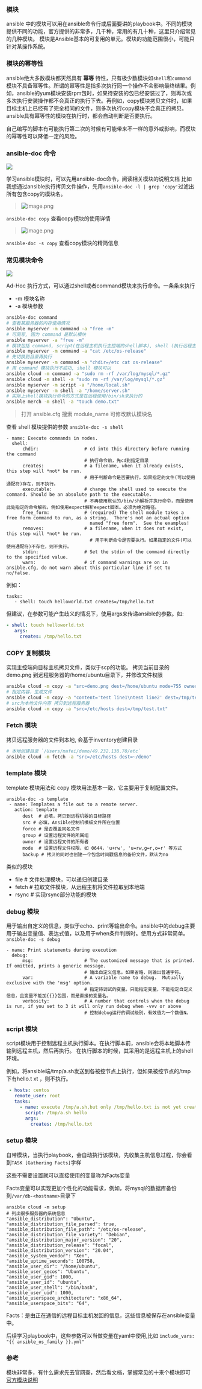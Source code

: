 ### 模块
ansible 中的模块可以用在ansible命令行或后面要讲的playbook中。不同的模块提供不同的功能，官方提供的非常多，几千种，常用的有几十种，这里只介绍常见的几种模块。
模块是Ansible基本的可复用的单元。模块的功能范围很小，可能只针对某操作系统。

### 模块的幂等性
ansible绝大多数模块都天然具有 **幂等** 特性，只有极少数模块如`shell`和`command`模块不具备幂等性。所谓的幂等性是指多次执行同一个操作不会影响最终结果。例如，ansible的yum模块安装rpm包时，如果待安装的包已经安装过了，则再次或多次执行安装操作都不会真正的执行下去。再例如，copy模块拷贝文件时，如果目标主机上已经有了完全相同的文件，则多次执行copy模块不会真正的拷贝。ansible具有幂等性的模块在执行时，都会自动判断是否要执行。

自己编写的脚本有可能执行第二次的时候有可能带来不一样的意外或影响，而模块的幂等性可以降低一定的风险。

### ansible-doc 命令

![](http://pek3b.qingstor.com/hexo-blog/20220213201733.png)

学习ansible模块时，可以先用ansible-doc命令，阅读相关模块的说明文档
比如我想通过ansible执行拷贝文件操作，先用`ansible-doc -l | grep 'copy'`过滤出所有包含copy的模块名。

> ![image.png](https://hexo-blog.pek3b.qingstor.com/upload_images/71414-543f9d30fefcc6f0.png?imageMogr2/auto-orient/strip%7CimageView2/2/w/1240)

`ansible-doc copy` 查看copy模块的使用详情
> ![image.png](https://hexo-blog.pek3b.qingstor.com/upload_images/71414-0de2d6d2b6002cb9.png?imageMogr2/auto-orient/strip%7CimageView2/2/w/1240)

`ansible-doc -s copy` 查看copy模块的精简信息

### 常见模块命令

![](http://pek3b.qingstor.com/hexo-blog/20220213201952.png)

Ad-Hoc 执行方式，可以通过shell或者command模块来执行命令。一条条来执行

* -m 模块名称
* -a 模块参数
```bash
ansible-doc command
# 查看某服务器的内存使用情况
ansible myserver -m command -a "free -m"
# 可简写, 因为 command 是默认模块
ansible myserver -a "free -m"
# 模块包括 command, script(在远程主机执行主控端的shell脚本), shell (执行远程主机的shell脚本文件)
ansible myserver -m command -a "cat /etc/os-release"
# 先切换到目录再执行
ansible myserver -m command -a "chdir=/etc cat os-release"
# 用 command 模块执行不成功, shell 模块可以
ansible cloud -m command -a "sudo rm -rf /var/log/mysql/*.gz"
ansible cloud -m shell -a "sudo rm -rf /var/log/mysql/*.gz"
ansible myserver -m script -a "/home/local.sh"
ansible myserver -m shell -a "/home/server.sh"
# 实际上shell模块执行命令的方式是在远程使用/bin/sh来执行的
ansible merch -m shell -a "touch demo.txt"
```

> 打开 ansible.cfg 搜索 module_name 可修改默认模块名

查看 shell 模块提供的参数
`ansible-doc -s shell`
```
- name: Execute commands in nodes.
  shell:
      chdir:                 # cd into this directory before running the command 
                             # 执行命令前，先cd到指定目录
      creates:               # a filename, when it already exists, this step will *not* be run. 
                             # 用于判断命令是否要执行。如果指定的文件(可以使用通配符)存在，则不执行。
      executable:            # change the shell used to execute the command. Should be an absolute path to the executable.
                             # 不再使用默认的/bin/sh解析并执行命令，而是使用此处指定的命令解析。例如使用expect解析expect脚本。必须为绝对路径。
      free_form:             # (required) The shell module takes a free form command to run, as a string.  There's not an actual option
                               named "free form".  See the examples!
      removes:               # a filename, when it does not exist, this step will *not* be run. 
                               # 用于判断命令是否要执行。如果指定的文件(可以使用通配符)不存在，则不执行。
      stdin:                 # Set the stdin of the command directly to the specified value.
      warn:                  # if command warnings are on in ansible.cfg, do not warn about this particular line if set to no/false.
```
例如：
```
tasks:
   - shell: touch helloworld.txt creates=/tmp/hello.txt
```
但建议，在参数可能产生歧义的情况下，使用args来传递ansible的参数。如:
```yaml
- shell: touch helloworld.txt
   args:
     creates: /tmp/hello.txt
```

### COPY 复制模块
实现主控端向目标主机拷贝文件，类似于scp的功能。
拷贝当前目录的 demo.png 到远程服务器的/home/ubuntu目录下，并修改文件权限
```bash
ansible cloud -m copy -a "src=demo.png dest=/home/ubuntu mode=755 owner=ubuntu"
# 指定内容，生成文件
ansible cloud -m copy -a "content='test line1\ntest line2' dest=/tmp/test.txt"
# src为本地文件内容 拷贝到远程服务器
ansible cloud -m copy -a "src=/etc/hosts dest=/tmp/test.txt"
```

### Fetch 模块
拷贝远程服务器的文件到本地, 会基于inventory创建目录
```bash
# 本地创建目录 `/Users/mafei/demo/49.232.138.70/etc`
ansible cloud -m fetch -a "src=/etc/hosts dest=~/demo"
```

### template 模块
template 模块用法和 copy 模块用法基本一致，它主要用于复制配置文件。

```
ansible-doc -s template
 - name: Templates a file out to a remote server.
   action: template
      dest  # 必填，拷贝到远程机器的目标路径
      src # 必填，Ansible控制机模板文件所在位置
      force # 是否覆盖同名文件
      group # 设置远程文件的所属组
      owner # 设置远程文件的所有者
      mode  # 设置远程文件权限，如 0644，'u+rw', 'u=rw,g=r,o=r' 等方式
      backup # 拷贝的同时也创建一个包含时间戳信息的备份文件，默认为no
```

类似的模块
* file # 文件处理模块，可以递归创建目录
* fetch # 拉取文件模块，从远程主机将文件拉取到本地端
* rsync # 实现rsync部分功能的模块

### debug 模块
用于输出自定义的信息，类似于echo、print等输出命令。ansible中的debug主要用于输出变量值、表达式值，以及用于when条件判断时。使用方式非常简单。
`ansible-doc -s debug`
```
- name: Print statements during execution
  debug:
      msg:                   # The customized message that is printed. If omitted, prints a generic message.
                             # 输出自定义信息。如果省略，则输出普通字符。
      var:                   # A variable name to debug.  Mutually exclusive with the 'msg' option.
                             # 指定待调试的变量。只能指定变量，不能指定自定义信息，且变量不能加{{}}包围，而是直接的变量名。
      verbosity:             # A number that controls when the debug is run, if you set to 3 it will only run debug when -vvv or above
                             # 控制debug运行的调试级别，有效值为一个数值N。
```

### script 模块
script模块用于控制远程主机执行脚本。在执行脚本前，ansible会将本地脚本传输到远程主机，然后再执行。
在执行脚本的时候，其采用的是远程主机上的shell环境。

例如，将ansible端/tmp/a.sh发送到各被控节点上执行，但如果被控节点的/tmp下有hello.t xt ，则不执行。

```yaml
 - hosts: centos
   remote_user: root
   tasks:
     - name: execute /tmp/a.sh,but only /tmp/hello.txt is not yet created
       script: /tmp/a.sh hello
       args:
         creates: /tmp/hello.txt
```

### setup 模块
自带模块，当执行playbook，会自动执行该模块，先收集主机信息过程，你会看到`TASK [Gathering Facts]`字样

这些不需要设置就可以直接使用的变量称为Facts变量

Facts变量可以实现更加个性化的功能需求，例如，将mysql的数据库备份到`/var/db-<hostname>`目录下

```
ansible cloud -m setup
# 列出很多服务器的系统信息
"ansible_distribution": "Ubuntu",
"ansible_distribution_file_parsed": true,
"ansible_distribution_file_path": "/etc/os-release",
"ansible_distribution_file_variety": "Debian",
"ansible_distribution_major_version": "20",
"ansible_distribution_release": "focal",
"ansible_distribution_version": "20.04",
"ansible_system_vendor": "Xen",
"ansible_uptime_seconds": 100758,
"ansible_user_dir": "/home/ubuntu",
"ansible_user_gecos": "Ubuntu",
"ansible_user_gid": 1000,
"ansible_user_id": "ubuntu",
"ansible_user_shell": "/bin/bash",
"ansible_user_uid": 1000,
"ansible_userspace_architecture": "x86_64",
"ansible_userspace_bits": "64",
```

Facts：是由正在通信的远程目标主机发回的信息，这些信息被保存在ansible变量中。

后续学习playbook中，这些参数可以当做变量在yaml中使用,比如 `include_vars: "{{ ansible_os_family }}.yml"`
### 参考
模块非常多，有什么需求先去官网查，然后看文档，掌握常见的十来个模块即可
[官方模块说明](https://docs.ansible.com/ansible/2.9/modules/list_of_all_modules.html)
